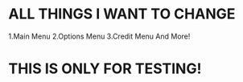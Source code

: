 # ALL THINGS I WANT TO CHANGE
1.Main Menu
2.Options Menu
3.Credit Menu
And More!

# THIS IS ONLY FOR TESTING!
